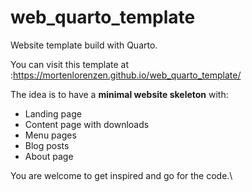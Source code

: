 # web_quarto_template

Website template build with Quarto.

You can visit this template at :https://mortenlorenzen.github.io/web_quarto_template/

The idea is to have a **minimal website skeleton** with:

-   Landing page
-   Content page with downloads
-   Menu pages
-   Blog posts
-   About page

You are welcome to get inspired and go for the code.\
